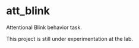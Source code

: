 # att_blink

Attentional Blink behavior task.

This project is still under experimentation at the lab.
